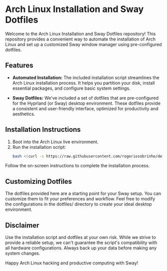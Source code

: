 # Arch Linux Installation and Sway Dotfiles

Welcome to the Arch Linux Installation and Sway Dotfiles repository! This repository provides a convenient way to automate the installation of Arch Linux and set up a customized Sway window manager using pre-configured dotfiles.

## Features

- **Automated Installation:** The included installation script streamlines the Arch Linux installation process. It helps you partition your disk, install essential packages, and configure basic system settings.

- **Sway Dotfiles:** We've included a set of dotfiles that are pre-configured for the Hyprland (or Sway) desktop environment. These dotfiles provide a consistent and user-friendly interface, optimized for productivity and aesthetics.

## Installation Instructions

1. Boot into the Arch Linux live environment.
2. Run the installation script:
   ```bash
   bash <(curl -s https://raw.githubusercontent.com/rogeriosobrinho/dell-xps-13-9315-arch-setup/main/arch/install.sh

Follow the on-screen instructions to complete the installation process.

## Customizing Dotfiles

The dotfiles provided here are a starting point for your Sway setup. You can customize them to fit your preferences and workflow. Feel free to modify the configurations in the dotfiles/ directory to create your ideal desktop environment.

## Disclaimer

Use the installation script and dotfiles at your own risk. While we strive to provide a reliable setup, we can't guarantee the script's compatibility with all hardware configurations. Always back up your data before making any system changes.

Happy Arch Linux hacking and productive computing with Sway!
